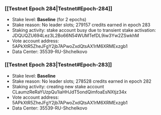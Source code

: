 ### [[Testnet Epoch 284|Testnet#Epoch-284]]
* Stake level: **Baseline** (for 2 epochs)
* Stake reason: No leader slots; 279157 credits earned in epoch 283
* Staking activity: stake account busy due to transient stake activation: JDQUQZU694Lez3L2Bo66N54WUMTefDL9iw3Yw2ZSwkhM
* Vote account address: 5APkXtR5ZheJFgY2jb7APwoZxdQtsAX1rM6XRMExzgb1
* Data Center: 35539-RU-Shchelkovo
### [[Testnet Epoch 283|Testnet#Epoch-283]]
* Stake level: **Baseline**
* Stake reason: No leader slots; 278528 credits earned in epoch 282
* Staking activity: creating new stake account CLaumzReRaYUzpQu1iaHHJdT5ondQimfoaEsNXtjz34x
* Vote account address: 5APkXtR5ZheJFgY2jb7APwoZxdQtsAX1rM6XRMExzgb1
* Data Center: 35539-RU-Shchelkovo